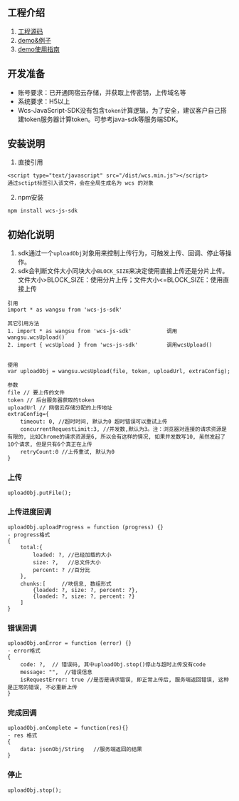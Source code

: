 ## 工程介绍
1. [工程源码](https://github.com/Wangsu-Cloud-Storage/wcs-js-sdk/tree/master/src)
2. [demo&例子](https://github.com/Wangsu-Cloud-Storage/wcs-js-sdk/tree/master/test/demo1)
3. [demo使用指南](https://github.com/Wangsu-Cloud-Storage/wcs-js-sdk/tree/master/demo使用指南.md)

## 开发准备
* 账号要求：已开通网宿云存储，并获取上传密钥，上传域名等
* 系统要求：H5以上
* Wcs-JavaScript-SDK没有包含`token`计算逻辑，为了安全，建议客户自己搭建token服务器计算token。可参考java-sdk等服务端SDK。

## 安装说明
1. 直接引用
```
<script type="text/javascript" src="/dist/wcs.min.js"></script>
通过sctipt标签引入该文件，会在全局生成名为 wcs 的对象
```

2. npm安装
```
npm install wcs-js-sdk
```

## 初始化说明
1. sdk通过一个`uploadObj`对象用来控制上传行为，可触发上传、回调、停止等操作。
2. sdk会判断文件大小同块大小`BLOCK_SIZE`来决定使用直接上传还是分片上传。文件大小>BLOCK_SIZE：使用分片上传；文件大小<=BLOCK_SIZE：使用直接上传
```
引用
import * as wangsu from 'wcs-js-sdk'

其它引用方法
1. import * as wangsu from 'wcs-js-sdk'           调用wangsu.wcsUpload()
2. import { wcsUpload } from 'wcs-js-sdk'         调用wcsUpload()  


使用
var uploadObj = wangsu.wcsUpload(file, token, uploadUrl, extraConfig);

参数
file // 要上传的文件
token // 后台服务器获取的token
uploadUrl // 网宿云存储分配的上传地址
extraConfig={
    timeout: 0, //超时时间, 默认为0 超时错误可以重试上传
    concurrentRequestLimit:3, //并发数,默认为3。注：浏览器对连接的请求资源是有限的, 比如Chrome的请求资源是6, 所以会有这样的情况, 如果并发数写10, 虽然发起了10个请求, 但是只有6个真正在上传
    retryCount:0 //上传重试, 默认为0
}
```

### 上传
```
uploadObj.putFile();
```

### 上传进度回调
```
uploadObj.uploadProgress = function (progress) {}
- progress格式
{
    total:{
        loaded: ?, //已经加载的大小
        size: ?,   //总文件大小
        percent: ? //百分比
    },
    chunks:[     //块信息, 数组形式
        {loaded: ?, size: ?, percent: ?},
        {loaded: ?, size: ?, percent: ?}
    ]
}
```

### 错误回调
```
uploadObj.onError = function (error) {}
- error格式
{
    code: ?,  // 错误码, 其中uploadObj.stop()停止与超时上传没有code
    message: "",  //错误信息
    isRequestError: true //是否是请求错误, 即正常上传后, 服务端返回错误, 这种是正常的错误, 不必重新上传
}
```

### 完成回调
```
uploadObj.onComplete = function(res){}
- res 格式
{
    data: jsonObj/String   //服务端返回的结果
}
```

### 停止
```
uploadObj.stop();
```
